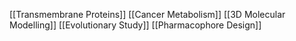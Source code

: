 [[Transmembrane Proteins]]
[[Cancer Metabolism]]
[[3D Molecular Modelling]]
[[Evolutionary Study]]
[[Pharmacophore Design]]
